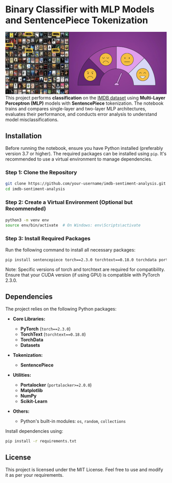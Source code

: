 # Binary Classifier with MLP Models and SentencePiece Tokenization

![Description](cover.png)
This project performs **classification** on the [IMDB dataset](https://huggingface.co/datasets/imdb) using **Multi-Layer Perceptron (MLP)** models with **SentencePiece** tokenization. The notebook trains and compares single-layer and two-layer MLP architectures, evaluates their performance, and conducts error analysis to understand model misclassifications.

## Installation

Before running the notebook, ensure you have Python installed (preferably version 3.7 or higher). The required packages can be installed using `pip`. It's recommended to use a virtual environment to manage dependencies.

### Step 1: Clone the Repository

```bash
git clone https://github.com/your-username/imdb-sentiment-analysis.git
cd imdb-sentiment-analysis
```

### Step 2: Create a Virtual Environment (Optional but Recommended)

```bash
python3 -m venv env
source env/bin/activate  # On Windows: env\Scripts\activate
```

### Step 3: Install Required Packages
Run the following command to install all necessary packages:

```bash
pip install sentencepiece torch==2.3.0 torchtext==0.18.0 torchdata portalocker>=2.0.0 datasets matplotlib scikit-learn
```

Note: Specific versions of torch and torchtext are required for compatibility. Ensure that your CUDA version (if using GPU) is compatible with PyTorch 2.3.0.

## Dependencies
The project relies on the following Python packages:
- **Core Libraries:**
  - **PyTorch** (`torch==2.3.0`)
  - **TorchText** (`torchtext==0.18.0`)
  - **TorchData**
  - **Datasets**

- **Tokenization:**
  - **SentencePiece**

- **Utilities:**
  - **Portalocker** (`portalocker>=2.0.0`)
  - **Matplotlib**
  - **NumPy**
  - **Scikit-Learn**

- **Others:**
  - Python's built-in modules: `os`, `random`, `collections`

Install dependencies using:
```bash
pip install -r requirements.txt
```

## License
This project is licensed under the MIT License. Feel free to use and modify it as per your requirements.